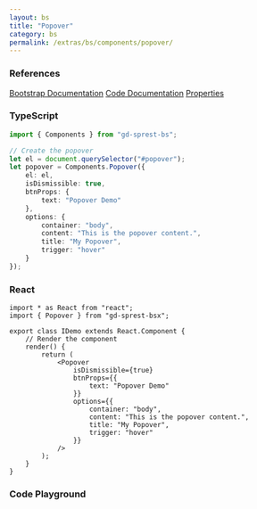 ```yaml
---
layout: bs
title: "Popover"
category: bs
permalink: /extras/bs/components/popover/
---
```


### References

<div class="bs">
    <div class="list-group">
        <a class="list-group-item list-group-item-action" href="https://getbootstrap.com/docs/4.4/components/popovers">Bootstrap Documentation</a>
        <a class="list-group-item list-group-item-action" href="/docs/sprest-bs/modules/_components_popover_d_.html">Code Documentation</a>
        <a class="list-group-item list-group-item-action" href="/docs/sprest-bs/interfaces/_components_popover_d_.ipopoverprops.html">Properties</a>
    </div>
</div>

### TypeScript

```ts
import { Components } from "gd-sprest-bs";

// Create the popover
let el = document.querySelector("#popover");
let popover = Components.Popover({
    el: el,
    isDismissible: true,
    btnProps: {
        text: "Popover Demo"
    },
    options: {
        container: "body",
        content: "This is the popover content.",
        title: "My Popover",
        trigger: "hover"
    }
});
```

### React

```tsx
import * as React from "react";
import { Popover } from "gd-sprest-bsx";

export class IDemo extends React.Component {
    // Render the component
    render() {
        return (
            <Popover
                isDismissible={true}
                btnProps={{
                    text: "Popover Demo"
                }}
                options={{
                    container: "body",
                    content: "This is the popover content.",
                    title: "My Popover",
                    trigger: "hover"
                }}
            />
        );
    }
}
```

### Code Playground

<div id="playground" class="bs"></div>
<script type="text/javascript">
    // Wait for the page to load
    window.addEventListener("load", function() {
        // Create the code editor
        var editor = CodeEditor(document.getElementById("playground"), true, [
            '// Create the popover',
            'Components.Popover({',
            '\tel: app,',
            '\tisDismissible: true,',
            '\tbtnProps: {',
            '\t\ttext: "Popover Demo"',
            '\t},',
            '\toptions: {',
            '\t\tcontainer: "body",',
            '\t\tcontent: "This is the popover content.",',
            '\t\ttitle: "My Popover",',
            '\t\ttrigger: "hover"',
            '\t}',
            '});'
        ].join('\n'));
    });
</script>